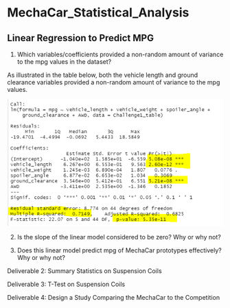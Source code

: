 # MechaCar_Statistical_Analysis


## Linear Regression to Predict MPG

1. Which variables/coefficients provided a non-random amount of variance to the mpg values in the dataset?

 As illustrated in the table below, both the vehicle length and ground clearance variables provided a non-random amount of variance to the mpg values.

![MPG_Regression](MPG_regression.PNG)

2. Is the slope of the linear model considered to be zero? Why or why not?



3. Does this linear model predict mpg of MechaCar prototypes effectively? Why or why not?





Deliverable 2: Summary Statistics on Suspension Coils

Deliverable 3: T-Test on Suspension Coils

Deliverable 4: Design a Study Comparing the MechaCar to the Competition
